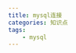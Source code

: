 ```yaml
---
title: mysql连接
categories: 知识点
tags: 
	- mysql
---
```

 <meta name="referrer" content="no-referrer" />